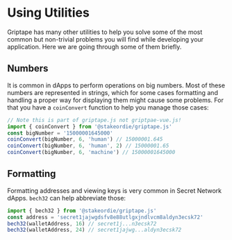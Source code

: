 # Using Utilities

Griptape has many other utilities to help you solve some of the most common but non-trivial problems you will find while developing your application. Here we are going through some of them briefly.

## Numbers

It is common in dApps to perform operations on big numbers. Most of these numbers are represented in strings, which for some cases formatting and handling a proper way for displaying them might cause some problems. For that you have a `coinConvert` function to help you manage those cases:

```js
// Note this is part of griptape.js not griptpae-vue.js!
import { coinConvert } from '@stakeordie/griptape.js'
const bigNumber = '15000001645000'
coinConvert(bigNumber, 6, 'human') // 15000001.645
coinConvert(bigNumber, 6, 'human', 2) // 15000001.65
coinConvert(bigNumber, 6, 'machine') // 15000001645000
```

## Formatting

Formatting addresses and viewing keys is very common in Secret Network dApps. `bech32` can help abbreviate those:

```js
import { bech32 } from '@stakeordie/griptape.js'
const address = 'secret1jajwgdsfv8e88utlgxjndlvcm8aldyn3ecsk72'
bech32(walletAddress, 16) // secret1j...n3ecsk72
bech32(walletAddress, 24) // secret1jajwg...aldyn3ecsk72
```
